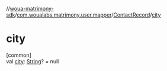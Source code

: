 //[woua-matrimony-sdk](../../../index.md)/[com.woualabs.matrimony.user.mapper](../index.md)/[ContactRecord](index.md)/[city](city.md)

# city

[common]\
val [city](city.md): [String](https://kotlinlang.org/api/latest/jvm/stdlib/kotlin/-string/index.html)? = null

